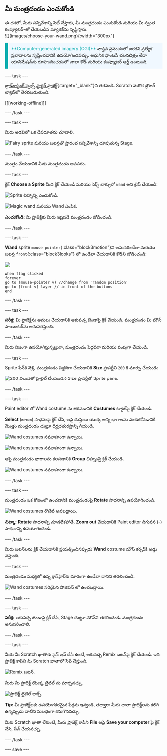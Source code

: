 ## మీ మంత్రదండం ఎంచుకోండి

<div style="display: flex; flex-wrap: wrap">
<div style="flex-basis: 200px; flex-grow: 1; margin-right: 15px;">
ఈ దశలో, మీరు సన్నివేశాన్ని సెట్ చేస్తారు, మీ మంత్రదండం ఎంచుకోండి మరియు మీ స్వంత కంప్యూటర్-తో చేయబడిన మ్యాజిక్‌ను సృష్టిస్తారు.
  
</div>
<div>
![](images/choose-your-wand.png){:width="300px"}
</div>
</div>

<p style="border-left: solid; border-width:10px; border-color: #0faeb0; background-color: aliceblue; padding: 10px;">
<span style="color: #0faeb0">**Computer-generated imagery (CGI)**</span> వాస్తవ ప్రపంచంలో జరగని ప్రత్యేక ప్రభావాలను సృష్టించడానికి ఉపయోగించవచ్చు. ఆధునిక ఫాంటసీ చలనచిత్రం లేదా యానిమేషన్‌ను రూపొందించడంలో చాలా కోడ్ మరియు కంప్యూటర్ ఆర్ట్ ఉంటుంది.
</p>

--- task ---

[బ్రాడ్‌కాస్టింగ్ స్పెల్స్ స్టార్టర్ ప్రాజెక్ట్](https://scratch.mit.edu/projects/518441891/editor){:target="_blank"}ని తెరవండి. Scratch మరొక బ్రౌజర్ ట్యాబ్‌లో తెరవబడుతుంది.

[[[working-offline]]]

--- /task ---

--- task ---

మీరు అడవిలో ఒక దేవదూతను చూడాలి.

![Fairy sprite మరియు బటన్లతో ప్రారంభ సన్నివేశాన్ని చూపుతున్న Stage.](images/starter-project.png)

--- /task ---

మంత్రం వేయడానికి మీకు మంత్రదండం అవసరం.

--- task ---

క్లిక్ **Choose a Sprite** మీద క్లిక్ చేయండి మరియు సెర్చ్ బాక్సులో `wand` అని టైప్ చేయండి:

![Sprite చిహ్నాన్ని ఎంచుకోండి.](images/choose-a-sprite.png)

![Magic wand మరియు Wand ఎంపిక.](images/wand-sprite-options.png)

**ఎంచుకోండి:** మీ ప్రాజెక్ట్‌కు మీరు ఇష్టపడే మంత్రదండం జోడించండి.

--- /task ---

--- task ---

**Wand** sprite `mouse pointer`{:class="block3motion"}ని అనుసరించేలా మరియు బటన్ల `front`{:class="block3looks"} లో ఉండేలా చేయడానికి కోడ్‌ని జోడించండి:

![](images/wand-sprite-icon.png)

```blocks3
when flag clicked
forever
go to (mouse-pointer v) //change from 'random position'     
go to [front v] layer // in front of the buttons
end
```

--- /task ---

--- task ---

**పరీక్ష:** మీ ప్రాజెక్ట్‌ను అమలు చేయడానికి ఆకుపచ్చ జెండాపై క్లిక్ చేయండి. మంత్రదండం మీ మౌస్ పాయింటర్‌ను అనుసరిస్తుంది.

--- /task ---

మీరు నిజంగా ఉపయోగిస్తున్నట్లుగా, మంత్రదండం పెద్దదిగా మరియు వంపుగా చేయండి.

--- task ---

Sprite పేన్‌కి వెళ్లి, మంత్రదండం పెద్దదిగా చేయడానికి **Size** ప్రాపర్టీని `200` కి మార్పు చేయండి:

![200 విలువతో హైలైట్ చేయబడిన Size ప్రాపర్టీతో Sprite pane.](images/size-property.png)

--- /task ---

--- task ---

Paint editor లో Wand costume ను తెరవడానికి **Costumes** ట్యాబ్‌పై క్లిక్ చేయండి.

**Select** (బాణం) సాధనంపై క్లిక్ చేసి, ఆపై దుస్తులు యొక్క అన్ని భాగాలను ఎంచుకోవడానికి మొత్తం మంత్రదండం చుట్టూ దీర్ఘచతురస్రాన్ని గీయండి.

![Wand costumes సమూహంగా ఉన్నాయి.](images/the-select-tool.png)

![Wand costumes సమూహంగా ఉన్నాయి.](images/grouped-costumes.png)

ఆపై మంత్రదండం భాగాలను కలపడానికి **Group** చిహ్నంపై క్లిక్ చేయండి.

![Wand costumes సమూహంగా ఉన్నాయి.](images/group-icon.png)

--- /task ---

--- task ---

మంత్రదండం ఒక కోణంలో ఉంచడానికి మంత్రదండంపై **Rotate** సాధనాన్ని ఉపయోగించండి.

![Wand costumes రొటేట్ అవబడ్డాయి.](images/rotated-wands.png)

**చిట్కా:** **Rotate** సాధనాన్ని చూడలేకపోతే, **Zoom out** చేయడానికి Paint editor దిగువన (-) సాధనాన్ని ఉపయోగించండి.

--- /task ---

మీరు బటన్‌లను క్లిక్ చేయడానికి ప్రయత్నించినప్పుడు **Wand** costume మౌస్ కర్సర్‌కి అడ్డు వస్తుంది.

--- task ---

మంత్రదండం మధ్యలో ఉన్న క్రాస్‌హైర్‌కు దూరంగా ఉండేలా దానిని తరలించండి.

![Wand costumes సరియైన పొజిషన్ లో ఉంచబడ్డాయి.](images/positioned-wands.png)

--- /task ---

--- task ---

**పరీక్ష:** ఆకుపచ్చ జెండాపై క్లిక్ చేసి, Stage చుట్టూ మౌస్‌ని తరలించండి. మంత్రదండం అనుసరించాలి.

--- /task ---

--- task ---

మీరు మీ Scratch ఖాతాకు సైన్ ఇన్ చేసి ఉంటే, ఆకుపచ్చ Remix బటన్‌పై క్లిక్ చేయండి. ఇది ప్రాజెక్ట్ కాపీని మీ Scratch ఖాతాలో సేవ్ చేస్తుంది.

![Remix బటన్.](images/remix-button.png)

మీరు మీ ప్రాజెక్ట్ యొక్క టైటిల్ ను మార్చవచ్చు.

![ప్రాజెక్ట్ టైటిల్ బాక్స్.](images/project-name.png)

**Tip:** మీ ప్రాజెక్ట్‌లకు ఉపయోగకరమైన పేర్లను ఇవ్వండి, తద్వారా మీరు చాలా ప్రాజెక్ట్‌లను కలిగి ఉన్నప్పుడు వాటిని సులభంగా కనుగొనవచ్చు.

మీకు Scratch ఖాతా లేకుంటే, మీరు ప్రాజెక్ట్ కాపీని **File** ఆపై **Save your computer** పై క్లిక్ చేసి, సేవ్ చేయవచ్చు.

--- /task ---

--- save ---
